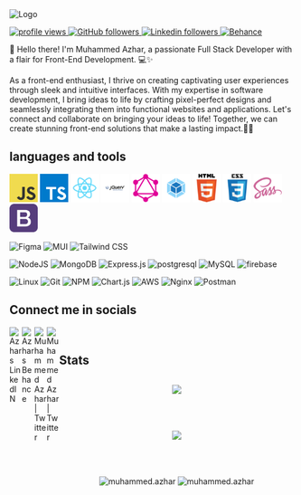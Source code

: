 <img src="https://res.cloudinary.com/dmbpxal0o/image/upload/v1696963940/git/yara/readme_name_dk0k75.png" alt="Logo" width="70%" style="max-width: 400px;">

<p align="left">
  <a href="https://github.com/azzzrro/azzzrro">
    <img src="https://komarev.com/ghpvc/?username=azzzrro&color=red" alt="profile views" />
  </a>
  
  <a href="https://github.com/azzzrro?tab=followers">
    <img alt="GitHub followers" src="https://img.shields.io/github/followers/azzzrro?color=yellow&logo=github">
  </a>
  
  <a href="https://www.linkedin.com/in/azzzrro">
    <img alt="Linkedin followers" src="https://img.shields.io/badge/followers-2.6K-blue?color=blue&logo=linkedin">
  </a>
  
  <a href="https://www.behance.net/azzzrro">
    <img alt="Behance" src="https://img.shields.io/badge/followers-7-blue?color=yellowgreen&logo=behance">
  </a>
<!--   <a href="https://stackoverflow.com/users/21353852">
    <img alt="Stack Exchange reputation" src="https://img.shields.io/stackexchange/stackoverflow/r/21353852?color=orange&label=reputation&logo=stackoverflow">
  </a> -->
<!--   <a href="https://www.leetcode.com/helloazzzrro">
    <img alt="HackerRank" src="https://img.shields.io/badge/leetcode-25+-red?color=red&logo=leetcode">
  </a> -->
</p>


👋 Hello there! I'm Muhammed Azhar, a passionate Full Stack Developer with a flair for Front-End Development. 💻✨

As a front-end enthusiast, I thrive on creating captivating user experiences through sleek and intuitive interfaces. With my expertise in software development, I bring ideas to life by crafting pixel-perfect designs and seamlessly integrating them into functional websites and applications. Let's connect and collaborate on bringing your ideas to life! Together, we can create stunning front-end solutions that make a lasting impact.🚀✨

        
## languages and tools

<code><img height="50" src="https://raw.githubusercontent.com/github/explore/80688e429a7d4ef2fca1e82350fe8e3517d3494d/topics/javascript/javascript.png"></code>
<code><img height="50" src="https://raw.githubusercontent.com/github/explore/80688e429a7d4ef2fca1e82350fe8e3517d3494d/topics/typescript/typescript.png"></code>
<code><img height="50" src="https://raw.githubusercontent.com/github/explore/80688e429a7d4ef2fca1e82350fe8e3517d3494d/topics/react/react.png"></code>
<code><img height="50" src="https://raw.githubusercontent.com/github/explore/80688e429a7d4ef2fca1e82350fe8e3517d3494d/topics/jquery/jquery.png"></code>
<code><img height="50" src="https://raw.githubusercontent.com/github/explore/80688e429a7d4ef2fca1e82350fe8e3517d3494d/topics/graphql/graphql.png"></code>
<code><img height="50" src="https://raw.githubusercontent.com/github/explore/80688e429a7d4ef2fca1e82350fe8e3517d3494d/topics/webpack/webpack.png"></code>
<code><img height="50" src="https://raw.githubusercontent.com/github/explore/80688e429a7d4ef2fca1e82350fe8e3517d3494d/topics/html/html.png"></code>
<code><img height="50" src="https://raw.githubusercontent.com/github/explore/80688e429a7d4ef2fca1e82350fe8e3517d3494d/topics/css/css.png"></code>
<code><img height="50" src="https://raw.githubusercontent.com/github/explore/80688e429a7d4ef2fca1e82350fe8e3517d3494d/topics/sass/sass.png"></code>
<code><img height="50" src="https://raw.githubusercontent.com/github/explore/80688e429a7d4ef2fca1e82350fe8e3517d3494d/topics/bootstrap/bootstrap.png"></code>


![Figma](https://img.shields.io/badge/figma-%23F24E1E.svg?style=for-the-badge&logo=figma&logoColor=white) 
![MUI](https://img.shields.io/badge/MUI-%230081CB.svg?style=for-the-badge&logo=material-ui&logoColor=white) 
![Tailwind CSS](https://img.shields.io/badge/Tailwind_CSS-38B2AC?style=for-the-badge&logo=tailwind-css&logoColor=white)


![NodeJS](https://img.shields.io/badge/node.js-6DA55F?style=for-the-badge&logo=node.js&logoColor=white)  ![MongoDB](https://img.shields.io/badge/MongoDB-%234ea94b.svg?style=for-the-badge&logo=mongodb&logoColor=white) ![Express.js](https://img.shields.io/badge/express.js-%23404d59.svg?style=for-the-badge&logo=express&logoColor=%2361DAFB) ![postgresql](https://img.shields.io/badge/PostgreSQL-316192?style=for-the-badge&logo=postgresql&logoColor=white) ![MySQL](https://img.shields.io/badge/mysql-%2300f.svg?style=for-the-badge&logo=mysql&logoColor=white) ![firebase](https://img.shields.io/badge/Firebase-ffaa00?style=for-the-badge&logo=Firebase&logoColor=white)

![Linux](https://img.shields.io/badge/Linux-FCC624?style=for-the-badge&logo=linux&logoColor=black)
![Git](https://img.shields.io/badge/Git-F05032?style=for-the-badge&logo=git&logoColor=white)
![NPM](https://img.shields.io/badge/NPM-%23000000.svg?style=for-the-badge&logo=npm&logoColor=white)  ![Chart.js](https://img.shields.io/badge/chart.js-F5788D.svg?style=for-the-badge&logo=chart.js&logoColor=white) ![AWS](https://img.shields.io/badge/AWS-%23FF9900.svg?style=for-the-badge&logo=amazon-aws&logoColor=white) ![Nginx](https://img.shields.io/badge/nginx-%23009639.svg?style=for-the-badge&logo=nginx&logoColor=white) ![Postman](https://img.shields.io/badge/Postman-FF6C37?style=for-the-badge&logo=postman&logoColor=white) 



## Connect me in socials
<a href="https://www.linkedin.com/in/azzzrro/">
  <img align="left" alt="Azhars LinkedIN" width="22px" src="https://cdn.jsdelivr.net/gh/simple-icons/simple-icons/icons/linkedin.svg" />
</a>
<a href="https://www.behance.net/azzzrro">
  <img align="left" alt="Azhars Behance" width="22px" src="https://cdn.jsdelivr.net/gh/simple-icons/simple-icons/icons/behance.svg" />
</a>
<!-- <a href="https://www.instagram.com/azzzrro/">
  <img align="left" alt="Azhar's Instagram" width="22px" src="https://cdn.jsdelivr.net/gh/simple-icons/simple-icons/icons/instagram.svg" />
</a> -->
<a href="https://twitter.com/azzzrro">
  <img align="left" alt="Muhammed Azhar | Twitter" width="22px" src="https://cdn.jsdelivr.net/gh/simple-icons/simple-icons/icons/twitter.svg" />
</a>
<a href="mailto:muhammedazhar.dev@gmail.com">
  <img align="left" alt="Muhammed Azhar | Twitter" width="22px" src="https://cdn.jsdelivr.net/gh/simple-icons/simple-icons/icons/gmail.svg" />
</a>


<br/>

## Stats
 <div style="
    display: flex;
    align-items: center;
    justify-content: center;
    flex-direction: column;
">
  <p align="center">
  <a href="https://github.com/azzzrro/github-readme-streak-stats">
    <img src="https://github-readme-streak-stats.herokuapp.com/?user=azzzrro&theme=dark&hide_border=true&background=0D1117&stroke=0000"/>
  </a>
   </p>
  <br/>
<br/>
<p align="center">
  <a href="https://github.com/ryo-ma/github-profile-trophy" target="_blank">
    <img src="https://github-profile-trophy.vercel.app/?username=azzzrro&theme=gruvbox"/>
  </a>
</p>
<br/>
<br/>
 <p align="center">
<img src="https://github-readme-stats.vercel.app/api?username=azzzrro&show_icons=true&theme=dracula" alt="muhammed.azhar" />
<img src="https://github-readme-stats.vercel.app/api/top-langs/?username=azzzrro&theme=dracula&layout=compact" alt="muhammed.azhar" />
</p>
  <br/>
<br/>
</div>






